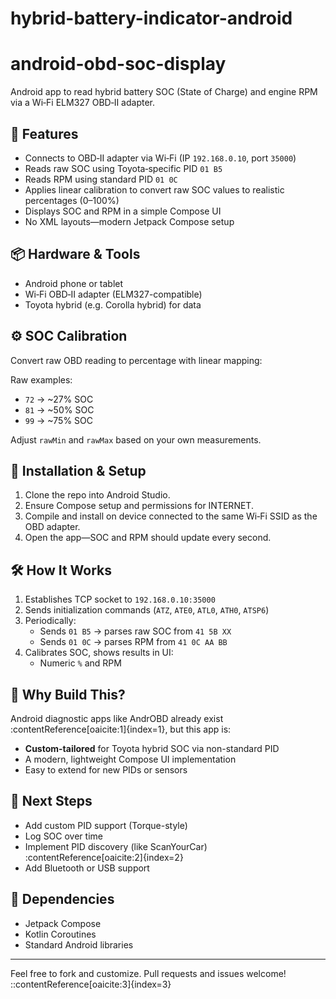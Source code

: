 # hybrid-battery-indicator-android

# android-obd-soc-display

Android app to read hybrid battery SOC (State of Charge) and engine RPM via a Wi‑Fi ELM327 OBD‑II adapter.

## 🚗 Features

- Connects to OBD‑II adapter via Wi‑Fi (IP `192.168.0.10`, port `35000`)
- Reads raw SOC using Toyota‑specific PID `01 B5`
- Reads RPM using standard PID `01 0C`
- Applies linear calibration to convert raw SOC values to realistic percentages (0–100%)
- Displays SOC and RPM in a simple Compose UI
- No XML layouts—modern Jetpack Compose setup

## 📦 Hardware & Tools

- Android phone or tablet
- Wi‑Fi OBD‑II adapter (ELM327-compatible)
- Toyota hybrid (e.g. Corolla hybrid) for data

## ⚙️ SOC Calibration

Convert raw OBD reading to percentage with linear mapping:



Raw examples:
- `72` → ~27% SOC
- `81` → ~50% SOC
- `99` → ~75% SOC

Adjust `rawMin` and `rawMax` based on your own measurements.

## 🧩 Installation & Setup

1. Clone the repo into Android Studio.
2. Ensure Compose setup and permissions for INTERNET.
3. Compile and install on device connected to the same Wi‑Fi SSID as the OBD adapter.
4. Open the app—SOC and RPM should update every second.

## 🛠 How It Works

1. Establishes TCP socket to `192.168.0.10:35000`
2. Sends initialization commands (`ATZ`, `ATE0`, `ATL0`, `ATH0`, `ATSP6`)
3. Periodically:
    - Sends `01 B5` → parses raw SOC from `41 5B XX`
    - Sends `01 0C` → parses RPM from `41 0C AA BB`
4. Calibrates SOC, shows results in UI:
    - Numeric `%` and RPM

## 🔭 Why Build This?

Android diagnostic apps like AndrOBD already exist :contentReference[oaicite:1]{index=1}, but this app is:
- **Custom-tailored** for Toyota hybrid SOC via non-standard PID
- A modern, lightweight Compose UI implementation
- Easy to extend for new PIDs or sensors

## 🔧 Next Steps

- Add custom PID support (Torque-style)
- Log SOC over time
- Implement PID discovery (like ScanYourCar) :contentReference[oaicite:2]{index=2}
- Add Bluetooth or USB support

## 📄 Dependencies

- Jetpack Compose
- Kotlin Coroutines
- Standard Android libraries

---

Feel free to fork and customize. Pull requests and issues welcome!
::contentReference[oaicite:3]{index=3}
